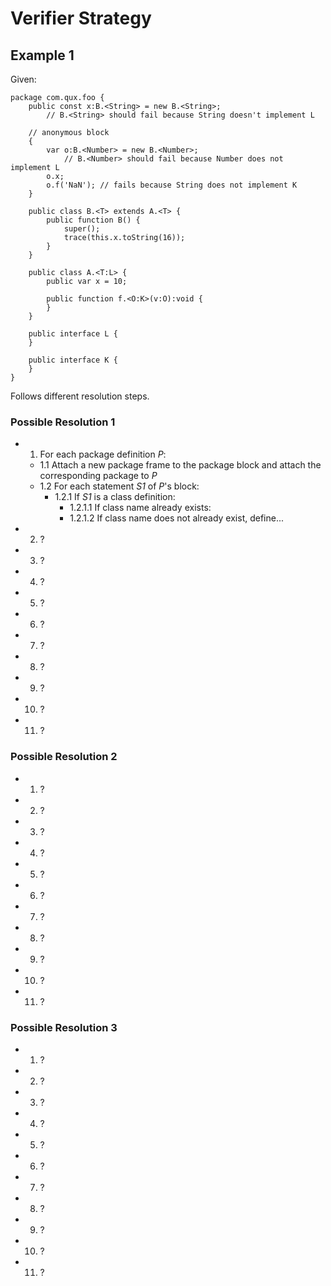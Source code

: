 # Verifier Strategy

## Example 1

Given:

```
package com.qux.foo {
    public const x:B.<String> = new B.<String>;
        // B.<String> should fail because String doesn't implement L

    // anonymous block
    {
        var o:B.<Number> = new B.<Number>;
            // B.<Number> should fail because Number does not implement L
        o.x;
        o.f('NaN'); // fails because String does not implement K
    }

    public class B.<T> extends A.<T> {
        public function B() {
            super();
            trace(this.x.toString(16));
        }
    }

    public class A.<T:L> {
        public var x = 10;

        public function f.<O:K>(v:O):void {
        }
    }

    public interface L {
    }

    public interface K {
    }
}
```

Follows different resolution steps.

### Possible Resolution 1

- 1. For each package definition _P_:
  - 1.1 Attach a new package frame to the package block and attach the corresponding package to _P_
  - 1.2 For each statement _S1_ of _P_'s block:
    - 1.2.1 If _S1_ is a class definition:
      - 1.2.1.1 If class name already exists:
      - 1.2.1.2 If class name does not already exist, define...
- 2. ?
- 3. ?
- 4. ?
- 5. ?
- 6. ?
- 7. ?
- 8. ?
- 9. ?
- 10. ?
- 11. ?

### Possible Resolution 2

- 1. ?
- 2. ?
- 3. ?
- 4. ?
- 5. ?
- 6. ?
- 7. ?
- 8. ?
- 9. ?
- 10. ?
- 11. ?

### Possible Resolution 3

- 1. ?
- 2. ?
- 3. ?
- 4. ?
- 5. ?
- 6. ?
- 7. ?
- 8. ?
- 9. ?
- 10. ?
- 11. ?